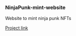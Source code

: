 <h3> NinjaPunk-mint-website</h3>
<p> Website to mint ninja punk NFTs</p>
<a href="https://ninjapunk-mint.netlify.app">Project link</a>
